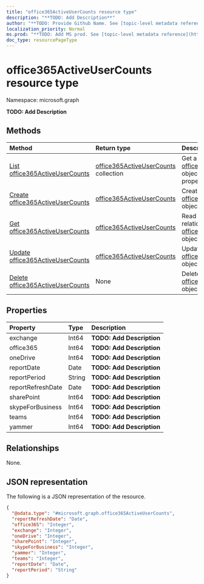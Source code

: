 ```yaml
---
title: "office365ActiveUserCounts resource type"
description: "**TODO: Add Description**"
author: "**TODO: Provide Github Name. See [topic-level metadata reference](https://msgo.azurewebsites.net/add/document/guidelines/metadata.html#topic-level-metadata)**"
localization_priority: Normal
ms.prod: "**TODO: Add MS prod. See [topic-level metadata reference](https://msgo.azurewebsites.net/add/document/guidelines/metadata.html#topic-level-metadata)**"
doc_type: resourcePageType
---
```


# office365ActiveUserCounts resource type

Namespace: microsoft.graph

**TODO: Add Description**

## Methods
|Method|Return type|Description|
|:---|:---|:---|
|[List office365ActiveUserCounts](../api/office365activeusercounts-list.md)|[office365ActiveUserCounts](../resources/office365activeusercounts.md) collection|Get a list of the [office365ActiveUserCounts](../resources/office365activeusercounts.md) objects and their properties.|
|[Create office365ActiveUserCounts](../api/office365activeusercounts-create.md)|[office365ActiveUserCounts](../resources/office365activeusercounts.md)|Create a new [office365ActiveUserCounts](../resources/office365activeusercounts.md) object.|
|[Get office365ActiveUserCounts](../api/office365activeusercounts-get.md)|[office365ActiveUserCounts](../resources/office365activeusercounts.md)|Read the properties and relationships of an [office365ActiveUserCounts](../resources/office365activeusercounts.md) object.|
|[Update office365ActiveUserCounts](../api/office365activeusercounts-update.md)|[office365ActiveUserCounts](../resources/office365activeusercounts.md)|Update the properties of an [office365ActiveUserCounts](../resources/office365activeusercounts.md) object.|
|[Delete office365ActiveUserCounts](../api/office365activeusercounts-delete.md)|None|Deletes an [office365ActiveUserCounts](../resources/office365activeusercounts.md) object.|

## Properties
|Property|Type|Description|
|:---|:---|:---|
|exchange|Int64|**TODO: Add Description**|
|office365|Int64|**TODO: Add Description**|
|oneDrive|Int64|**TODO: Add Description**|
|reportDate|Date|**TODO: Add Description**|
|reportPeriod|String|**TODO: Add Description**|
|reportRefreshDate|Date|**TODO: Add Description**|
|sharePoint|Int64|**TODO: Add Description**|
|skypeForBusiness|Int64|**TODO: Add Description**|
|teams|Int64|**TODO: Add Description**|
|yammer|Int64|**TODO: Add Description**|

## Relationships
None.

## JSON representation
The following is a JSON representation of the resource.
<!-- {
  "blockType": "resource",
  "keyProperty": "id",
  "@odata.type": "microsoft.graph.office365ActiveUserCounts",
  "baseType": "",
  "openType": false
}
-->
``` json
{
  "@odata.type": "#microsoft.graph.office365ActiveUserCounts",
  "reportRefreshDate": "Date",
  "office365": "Integer",
  "exchange": "Integer",
  "oneDrive": "Integer",
  "sharePoint": "Integer",
  "skypeForBusiness": "Integer",
  "yammer": "Integer",
  "teams": "Integer",
  "reportDate": "Date",
  "reportPeriod": "String"
}
```

